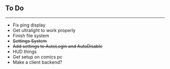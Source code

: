 ## To Do
________________________________________________________

- Fix ping display
- Get ultralight to work properly
- Finish file system
- ~~Settings System~~
- ~~Add settings to AutoLogin and AutoDisable~~
- HUD things
- Get setup on comics pc
- Make a client backend?

